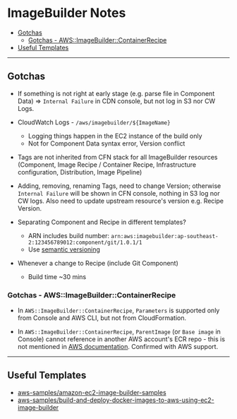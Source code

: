 # ImageBuilder Notes

- [Gotchas](#gotchas)
    - [Gotchas - AWS::ImageBuilder::ContainerRecipe](#gotchas---awsimagebuildercontainerrecipe)
- [Useful Templates](#useful-templates)

---
## Gotchas

- If something is not right at early stage (e.g. parse file in Component Data) => `Internal Failure` in CDN console, but not log in S3 nor CW Logs.

- CloudWatch Logs - `/aws/imagebuilder/${ImageName}`
	- Logging things happen in the EC2 instance of the build only
	- Not for Component Data syntax error, Version conflict

- Tags are not inherited from CFN stack for all ImageBuilder resources (Component, Image Recipe / Container Recipe, Infrastructure configuration, Distribution, Image Pipeline)

- Adding, removing, renaming Tags, need to change Version; otherwise `Internal Failure` will be shown in CFN console, nothing in S3 log nor CW logs. Also need to update upstream resource's version e.g. Recipe Version.

- Separating Component and Recipe in different templates?
	- ARN includes build number: `arn:aws:imagebuilder:ap-southeast-2:123456789012:component/git/1.0.1/1`
	- Use [semantic versioning](https://docs.aws.amazon.com/imagebuilder/latest/userguide/ibhow-semantic-versioning.html)

- Whenever a change to Recipe (include Git Component)
    - Build time ~30 mins

### Gotchas - AWS::ImageBuilder::ContainerRecipe

- In `AWS::ImageBuilder::ContainerRecipe`, `Parameters` is supported only from Console and AWS CLI, but not from CloudFormation.

- In `AWS::ImageBuilder::ContainerRecipe`, `ParentImage` (or `Base image` in Console) cannot reference in another AWS account's ECR repo - this is not mentioned in [AWS documentation](https://docs.aws.amazon.com/imagebuilder/latest/userguide/create-container-recipes.html). Confirmed with AWS support.


---
## Useful Templates
- [aws-samples/amazon-ec2-image-builder-samples](https://github.com/aws-samples/amazon-ec2-image-builder-samples)
- [aws-samples/build-and-deploy-docker-images-to-aws-using-ec2-image-builder](https://github.com/aws-samples/build-and-deploy-docker-images-to-aws-using-ec2-image-builder/)
